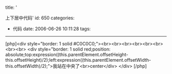 title: '<DIV>上下居中代码'
id: 650
categories:
  - 代码
date: 2006-06-26 10:11:28
tags:
---

<div class="code">[php]&lt;div style="border: 1 solid #C0C0C0;"&gt;&lt;br&gt;&lt;br&gt;&lt;br&gt;&lt;br&gt;&lt;br&gt;&lt;br&gt;&lt;br&gt;&lt;br&gt;
&lt;div style="border: 1 solid red;position: absolute;top:expression((this.parentElement.offsetHeight-this.offsetHeight)/2);left:expression((this.parentElement.offsetWidth-this.offsetWidth)/2);"&gt;我站在中央了&lt;br&gt;center&lt;/div&gt;
&lt;/div&gt; [/php]</div>